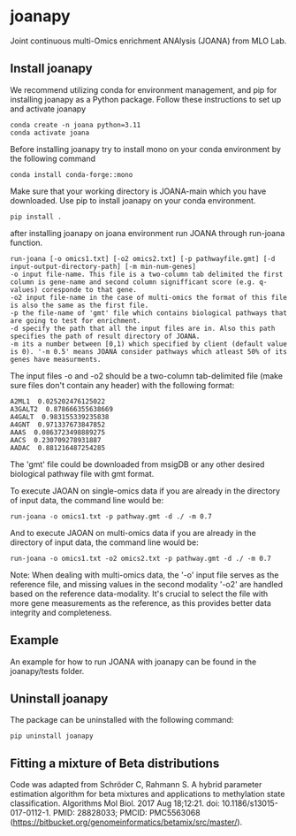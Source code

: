 # joanapy

Joint continuous multi-Omics enrichment ANAlysis (JOANA) from MLO Lab.

## Install joanapy
We recommend utilizing conda for environment management, and pip for installing joanapy as a Python package. Follow these instructions to set up and activate joanapy

```
conda create -n joana python=3.11
conda activate joana
```
Before installing joanapy try to install mono on your conda environment by the following command

```
conda install conda-forge::mono
```

Make sure that your working directory is JOANA-main which you have downloaded. 
Use pip to install joanapy on your conda environment. 

```
pip install .
```

after installing joanapy on joana environment run JOANA through run-joana function.

```
run-joana [-o omics1.txt] [-o2 omics2.txt] [-p pathwayfile.gmt] [-d input-output-directory-path] [-m min-num-genes]
-o input file-name. This file is a two-column tab delimited the first column is gene-name and second column signifficant score (e.g. q-values) coresponde to that gene.
-o2 input file-name in the case of multi-omics the format of this file is also the same as the first file.
-p the file-name of 'gmt' file which contains biological pathways that are going to test for enrichment.
-d specify the path that all the input files are in. Also this path specifies the path of result directory of JOANA.
-m its a number between [0,1) which specified by client (default value is 0). '-m 0.5' means JOANA consider pathways which atleast 50% of its genes have measurments.   

```

The input files -o and -o2 should be a two-column tab-delimited file (make sure files don't contain any header) with the following format:

```
A2ML1  0.025202476125022
A3GALT2  0.878666355638669
A4GALT  0.983155339235838
A4GNT  0.971337673847852
AAAS  0.0863723498889275
AACS  0.230709278931887
AADAC  0.881216487254285
```

The 'gmt' file could be downloaded from msigDB or any other desired biological pathway file with gmt format.

To execute JAOAN on single-omics data if you are already in the directory of input data, the command line would be:

```
run-joana -o omics1.txt -p pathway.gmt -d ./ -m 0.7

```
And to execute JAOAN on multi-omics data if you are already in the directory of input data, the command line would be:

```
run-joana -o omics1.txt -o2 omics2.txt -p pathway.gmt -d ./ -m 0.7

```
Note:
When dealing with multi-omics data, the '-o' input file serves as the reference file, and missing values in the second modality '-o2' are handled based on the reference data-modality. It's crucial to select the file with more gene measurements as the reference, as this provides better data integrity and completeness.

## Example
An example for how to run JOANA with joanapy can be found in the joanapy/tests folder.

## Uninstall joanapy
The package can be uninstalled with the following command:

```
pip uninstall joanapy
```


## Fitting a mixture of Beta distributions
Code was adapted from Schröder C, Rahmann S. A hybrid parameter estimation algorithm for beta mixtures and applications to methylation state classification. Algorithms Mol Biol. 2017 Aug 18;12:21. doi: 10.1186/s13015-017-0112-1. PMID: 28828033; PMCID: PMC5563068 (https://bitbucket.org/genomeinformatics/betamix/src/master/).
